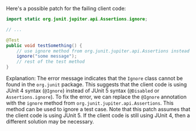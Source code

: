 Here's a possible patch for the failing client code:
```java
import static org.junit.jupiter.api.Assertions.ignore;

// ...

@Test
public void testSomething() {
    // use ignore method from org.junit.jupiter.api.Assertions instead
    ignore("some message");
    // rest of the test method
}
```
Explanation:
The error message indicates that the `Ignore` class cannot be found in the `org.junit` package. This suggests that the client code is using JUnit 4 syntax (`@Ignore`) instead of JUnit 5 syntax (`@Disabled` or `Assertions.ignore`).
To fix the error, we can replace the `@Ignore` annotation with the `ignore` method from `org.junit.jupiter.api.Assertions`. This method can be used to ignore a test case.
Note that this patch assumes that the client code is using JUnit 5. If the client code is still using JUnit 4, then a different solution may be necessary.